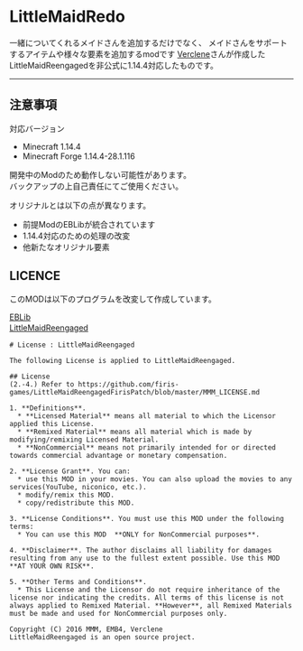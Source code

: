 LittleMaidRedo
===

一緒についてくれるメイドさんを追加するだけでなく、
メイドさんをサポートするアイテムや様々な要素を追加するmodです 
[Verclene](https://github.com/Verclene)さんが作成したLittleMaidReengagedを非公式に1.14.4対応したものです。  

---

## 注意事項
対応バージョン
* Minecraft 1.14.4  
* Minecraft Forge 1.14.4-28.1.116

開発中のModのため動作しない可能性があります。  
バックアップの上自己責任にてご使用ください。  
  
オリジナルとは以下の点が異なります。
* 前提ModのEBLibが統合されています
* 1.14.4対応のための処理の改変
* 他新たなオリジナル要素

## LICENCE
このMODは以下のプログラムを改変して作成しています。  
  
[EBLib](https://github.com/Verclene/EBLib)  
[LittleMaidReengaged](https://github.com/Verclene/LittleMaidReengaged)　　
```
# License : LittleMaidReengaged

The following License is applied to LittleMaidReengaged.

## License
(2.-4.) Refer to https://github.com/firis-games/LittleMaidReengagedFirisPatch/blob/master/MMM_LICENSE.md

1. **Definitions**.
  * **Licensed Material** means all material to which the Licensor applied this License.
  * **Remixed Material** means all material which is made by modifying/remixing Licensed Material.
  * **NonCommercial** means not primarily intended for or directed towards commercial advantage or monetary compensation.

2. **License Grant**. You can:
  * use this MOD in your movies. You can also upload the movies to any services(YouTube, niconico, etc.).
  * modify/remix this MOD.
  * copy/redistribute this MOD.

3. **License Conditions**. You must use this MOD under the following terms:
  * You can use this MOD  **ONLY for NonCommercial purposes**.

4. **Disclaimer**. The author disclaims all liability for damages resulting from any use to the fullest extent possible. Use this MOD **AT YOUR OWN RISK**.

5. **Other Terms and Conditions**.
  * This License and the Licensor do not require inheritance of the license nor indicating the credits. All terms of this license is not always applied to Remixed Material. **However**, all Remixed Materials must be made and used for NonCommercial purposes only.
  
Copyright (C) 2016 MMM, EMB4, Verclene
LittleMaidReengaged is an open source project.
```